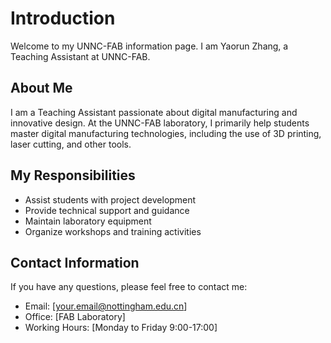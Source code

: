 # Introduction

Welcome to my UNNC-FAB information page. I am Yaorun Zhang, a Teaching Assistant at UNNC-FAB.

## About Me

I am a Teaching Assistant passionate about digital manufacturing and innovative design. At the UNNC-FAB laboratory, I primarily help students master digital manufacturing technologies, including the use of 3D printing, laser cutting, and other tools.

## My Responsibilities

- Assist students with project development
- Provide technical support and guidance
- Maintain laboratory equipment
- Organize workshops and training activities

## Contact Information

If you have any questions, please feel free to contact me:

- Email: [your.email@nottingham.edu.cn]
- Office: [FAB Laboratory]
- Working Hours: [Monday to Friday 9:00-17:00]